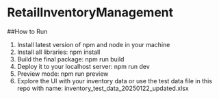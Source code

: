 # RetailInventoryManagement

##How to Run
1. Install latest version of npm and node in your machine
2. Install all libraries: npm install
3. Build the final package: npm run build
4. Deploy it to your localhost server: npm run dev
5. Preview mode: npm run preview
6. Explore the UI with your inventory data or use the test data file in this repo with name: inventory_test_data_20250122_updated.xlsx 
    